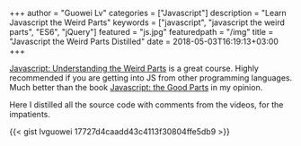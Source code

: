 +++
author = "Guowei Lv"
categories = ["Javascript"]
description = "Learn Javascript the Weird Parts"
keywords = ["javascript", "javascript the weird parts", "ES6", "jQuery"]
featured = "js.jpg"
featuredpath = "/img"
title = "Javascript the Weird Parts Distilled"
date = 2018-05-03T16:19:13+03:00
+++

[Javascript: Understanding the Weird Parts](https://www.udemy.com/understand-javascript/) is a great course. Highly recommended if you are getting into JS from other programming languages. Much better than the book [Javascript: the Good Parts](https://www.amazon.com/JavaScript-Good-Parts-Douglas-Crockford/dp/0596517742) in my opinion.

Here I distilled all the source code with comments from the videos, for the  impatients.

{{< gist lvguowei 17727d4caadd43c4113f30804ffe5db9 >}}
